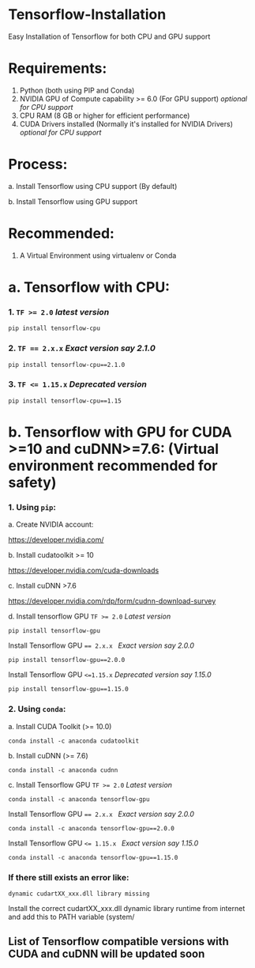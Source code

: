 # Tensorflow-Installation
Easy Installation of Tensorflow for both CPU and GPU support

# Requirements:

1. Python (both using PIP and Conda)
2. NVIDIA GPU of Compute capability >= 6.0   (For GPU support) *optional for CPU support*
3. CPU RAM (8 GB or higher for efficient performance)
4. CUDA Drivers installed (Normally it's installed for NVIDIA Drivers) *optional for CPU support*

# Process:
a. Install Tensorflow using CPU support (By default)

b. Install Tensorflow using GPU support

# Recommended:
1. A Virtual Environment using virtualenv or Conda

# a. Tensorflow with CPU:
### 1. `TF >= 2.0` *latest version*
    
    pip install tensorflow-cpu

### 2. `TF == 2.x.x` *Exact version say 2.1.0*
  
    pip install tensorflow-cpu==2.1.0
    
### 3. `TF <= 1.15.x` *Deprecated version*

    pip install tensorflow-cpu==1.15

# b. Tensorflow with GPU for CUDA >=10 and cuDNN>=7.6: (Virtual environment recommended for safety)

### 1. Using `pip`:
a. Create NVIDIA account:
    
https://developer.nvidia.com/
    
b. Install cudatoolkit >= 10
        
https://developer.nvidia.com/cuda-downloads
        
c. Install cuDNN >7.6 
         
https://developer.nvidia.com/rdp/form/cudnn-download-survey
        
d. Install tensorflow GPU `TF >= 2.0` *Latest version*

    pip install tensorflow-gpu
    
   Install Tensorflow GPU  `== 2.x.x ` *Exact version say 2.0.0*
    
    pip install tensorflow-gpu==2.0.0
   
   Install Tensorflow GPU `<=1.15.x`  *Deprecated version say 1.15.0*
    
    pip install tensorflow-gpu==1.15.0
    

### 2. Using `conda`:
a. Install CUDA Toolkit (>= 10.0)
    
    conda install -c anaconda cudatoolkit

b. Install cuDNN (>= 7.6)
    
    conda install -c anaconda cudnn

c. Install Tensorflow GPU  `TF >= 2.0` *Latest version*
    
    conda install -c anaconda tensorflow-gpu
   
   
   Install Tensorflow GPU  `== 2.x.x ` *Exact version say 2.0.0*
    
    conda install -c anaconda tensorflow-gpu==2.0.0
   
   Install Tensorflow GPU  `<= 1.15.x ` *Exact version say 1.15.0*
    
    conda install -c anaconda tensorflow-gpu==1.15.0


### If there still exists an error like:
    
    dynamic cudartXX_xxx.dll library missing
    
   Install the correct cudartXX_xxx.dll dynamic library runtime from internet and add this to PATH variable (system/


## List of Tensorflow compatible versions with CUDA and cuDNN will be updated soon



    
